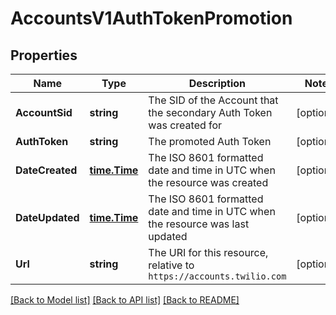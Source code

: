 # AccountsV1AuthTokenPromotion

## Properties

Name | Type | Description | Notes
------------ | ------------- | ------------- | -------------
**AccountSid** | **string** | The SID of the Account that the secondary Auth Token was created for |[optional] 
**AuthToken** | **string** | The promoted Auth Token |[optional] 
**DateCreated** | [**time.Time**](time.Time.md) | The ISO 8601 formatted date and time in UTC when the resource was created |[optional] 
**DateUpdated** | [**time.Time**](time.Time.md) | The ISO 8601 formatted date and time in UTC when the resource was last updated |[optional] 
**Url** | **string** | The URI for this resource, relative to `https://accounts.twilio.com` |[optional] 

[[Back to Model list]](../README.md#documentation-for-models) [[Back to API list]](../README.md#documentation-for-api-endpoints) [[Back to README]](../README.md)


